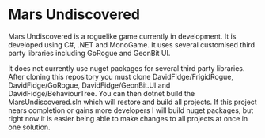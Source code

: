 # Mars Undiscovered

Mars Undiscovered is a roguelike game currently in development. It is developed using C#, .NET and MonoGame. It uses several customised third party libraries including GoRogue and GeonBit UI.

It does not currently use nuget packages for several third party libraries. After cloning this repository you must clone DavidFidge/FrigidRogue, DavidFidge/GoRogue, DavidFidge/GeonBit.UI and DavidFidge/BehaviourTree. You can then dotnet build the MarsUndiscovered.sln which will restore and build all projects. If this project nears completion or gains more developers I will build nuget packages, but right now it is easier being able to make changes to all projects at once in one solution.
